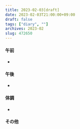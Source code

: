 ```yaml
---
title: 2023-02-03[draft]
date: 2023-02-03T21:00:00+09:00
draft: false
tags: ["diary", ""]
archives: 2023-02
slug: 472650
---
```

#### 午前
- 
#### 午後
- 
#### 体調
- 
#### その他
